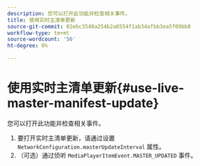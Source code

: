 ```yaml
---
description: 您可以打开此功能并检查相关事件。
title: 使用实时主清单更新
source-git-commit: 02ebc3548a254b2a6554f1ab34afbb3ea5f09bb8
workflow-type: tm+mt
source-wordcount: '56'
ht-degree: 0%

---
```


# 使用实时主清单更新{#use-live-master-manifest-update}

您可以打开此功能并检查相关事件。

1. 要打开实时主清单更新，请通过设置 `NetworkConfiguration.masterUpdateInterval` 属性。
1. （可选）通过侦听 `MediaPlayerItemEvent.MASTER_UPDATED` 事件。
